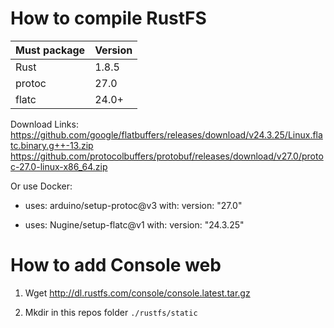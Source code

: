# How to compile RustFS

|  Must package  |  Version  |
| - |  - |
|  Rust | 1.8.5 |
| protoc | 27.0 |
| flatc |  24.0+ |


Download  Links:
https://github.com/google/flatbuffers/releases/download/v24.3.25/Linux.flatc.binary.g++-13.zip
https://github.com/protocolbuffers/protobuf/releases/download/v27.0/protoc-27.0-linux-x86_64.zip

Or use Docker:

- uses: arduino/setup-protoc@v3
        with:
          version: "27.0"

 - uses: Nugine/setup-flatc@v1
        with:
          version: "24.3.25"



# How to add Console web

1. Wget http://dl.rustfs.com/console/console.latest.tar.gz

2. Mkdir in this repos folder `./rustfs/static`

   
